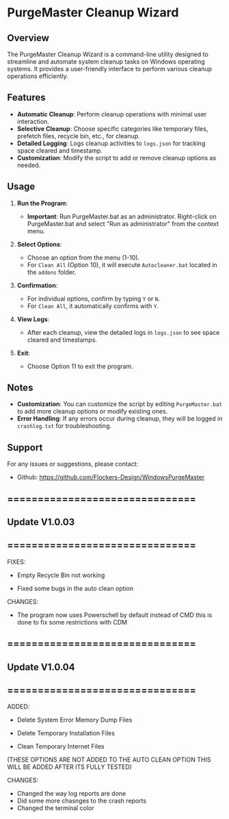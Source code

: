 # PurgeMaster Cleanup Wizard

## Overview

The PurgeMaster Cleanup Wizard is a command-line utility designed to streamline and automate system cleanup tasks on Windows operating systems. It provides a user-friendly interface to perform various cleanup operations efficiently.

## Features

- **Automatic Cleanup**: Perform cleanup operations with minimal user interaction.
- **Selective Cleanup**: Choose specific categories like temporary files, prefetch files, recycle bin, etc., for cleanup.
- **Detailed Logging**: Logs cleanup activities to `logs.json` for tracking space cleared and timestamp.
- **Customization**: Modify the script to add or remove cleanup options as needed.

## Usage

1. **Run the Program**:
   - **Important**: Run PurgeMaster.bat as an administrator. Right-click on PurgeMaster.bat and select "Run as administrator" from the context menu.

2. **Select Options**:
   - Choose an option from the menu (1-10).
   - For `Clean All` (Option 10), it will execute `Autocleaner.bat` located in the `addons` folder.

3. **Confirmation**:
   - For individual options, confirm by typing `Y` or `N`.
   - For `Clean All`, it automatically confirms with `Y`.

4. **View Logs**:
   - After each cleanup, view the detailed logs in `logs.json` to see space cleared and timestamps.

5. **Exit**:
   - Choose Option 11 to exit the program.

## Notes

- **Customization**: You can customize the script by editing `PurgeMaster.bat` to add more cleanup options or modify existing ones.
- **Error Handling**: If any errors occur during cleanup, they will be logged in `crashlog.txt` for troubleshooting.

## Support

For any issues or suggestions, please contact:
- Github: https://github.com/Flockers-Design/WindowsPurgeMaster



 ## ===============================
 ## Update V1.0.03
 ## ===============================

FIXES:

- Empty Recycle Bin not working

- Fixed some bugs in the auto clean option

CHANGES:

- The program now uses Powerschell by default instead of CMD this is done to fix some restrictions with CDM

 ## ===============================
 ## Update V1.0.04
 ## ===============================

ADDED:

- Delete System Error Memory Dump Files

- Delete Temporary Installation Files 

- Clean Temporary Internet Files

(THESE OPTIONS ARE NOT ADDED TO THE AUTO CLEAN OPTION THIS WILL BE ADDED AFTER ITS FULLY TESTED)

CHANGES:

- Changed the way log reports are done
- Did some more chasnges to the crash reports
- Changed the terminal color
